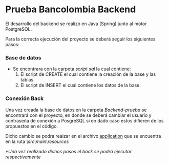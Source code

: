 # Prueba Bancolombia Backend

El desarrollo del backend se realizó en Java (Spring) junto al motor PostgreSQL.

Para la correcta ejecución del proyecto se deberá seguir los siguientes pasos:

### Base de datos
- Se encontrara con la carpeta _script sql_ la cual contiene:
    1. El script de CREATE el cual contiene la creación de la base y las tablas.
    2. El script de INSERT el cual contiene los datos de la base.

### Conexión Back
Una vez creada la base de datos en la carpeta _Backend-prueba_ se encontrará con el proyecto, en donde se deberá cambiar el usuario y contraseña de conexión a PosgreSQL si en dado caso estos difieren de los propuestos en el código.

Dicho cambio se podra reaizar en el archivo [application](https://github.com/rendonf/Prueba_Bancolombia_Backend/blob/main/Backend-prueba/src/main/resources/application.properties) que se encuentra en la ruta _*\src\main\resources*_

_*Una vez realizado dichos pasos el back se podrá ejecutar respectivamente_
